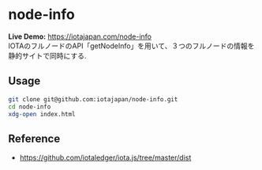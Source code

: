 # node-info
**Live Demo:** https://iotajapan.com/node-info  
IOTAのフルノードのAPI「getNodeInfo」を用いて、３つのフルノードの情報を静的サイトで同時にする.

## Usage
```bash
git clone git@github.com:iotajapan/node-info.git
cd node-info
xdg-open index.html
```

## Reference
- https://github.com/iotaledger/iota.js/tree/master/dist

